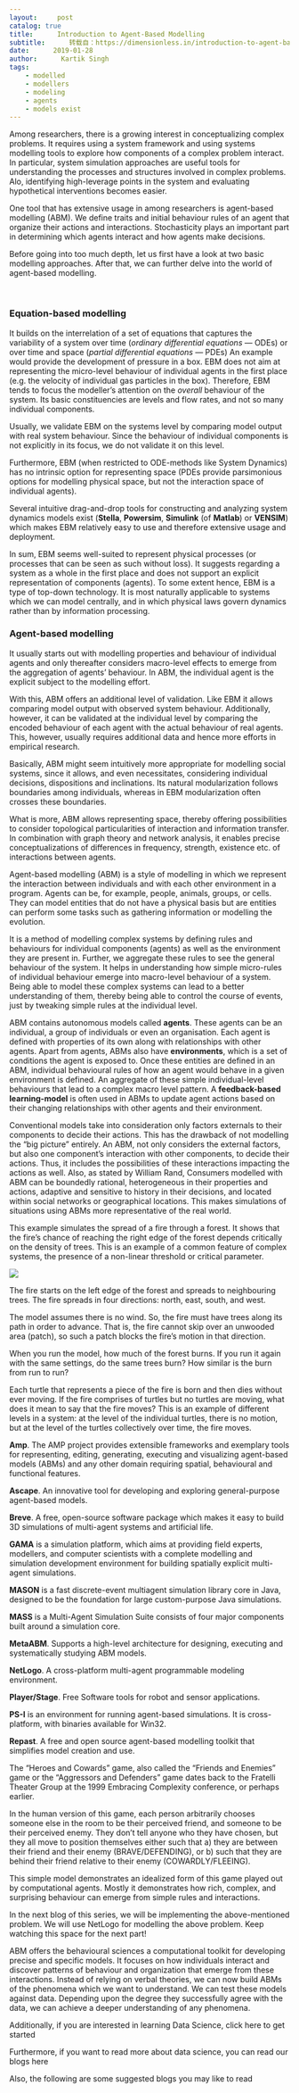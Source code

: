 ```yaml
---
layout:     post
catalog: true
title:      Introduction to Agent-Based Modelling
subtitle:      转载自：https://dimensionless.in/introduction-to-agent-based-modelling/
date:      2019-01-28
author:      Kartik Singh
tags:
    - modelled
    - modellers
    - modeling
    - agents
    - models exist
---
```


Among researchers, there is a growing interest in conceptualizing complex problems. It requires using a system framework and using systems modelling tools to explore how components of a complex problem interact. In particular, system simulation approaches are useful tools for understanding the processes and structures involved in complex problems. Alo, identifying high-leverage points in the system and evaluating hypothetical interventions becomes easier.

One tool that has extensive usage in among researchers is agent-based modelling (ABM). We define traits and initial behaviour rules of an agent that organize their actions and interactions. Stochasticity plays an important part in determining which agents interact and how agents make decisions.

Before going into too much depth, let us first have a look at two basic modelling approaches. After that, we can further delve into the world of agent-based modelling.

 

### Equation-based modelling

It builds on the interrelation of a set of equations that captures the variability of a system over time (*ordinary differential equations* — ODEs) or over time and space (*partial differential equations* — PDEs) An example would provide the development of pressure in a box. EBM does not aim at representing the micro-level behaviour of individual agents in the first place (e.g. the velocity of individual gas particles in the box). Therefore, EBM tends to focus the modeller’s attention on the *overall* behaviour of the system. Its basic constituencies are levels and flow rates, and not so many individual components.

Usually, we validate EBM on the systems level by comparing model output with real system behaviour. Since the behaviour of individual components is not explicitly in its focus, we do not validate it on this level.

Furthermore, EBM (when restricted to ODE-methods like System Dynamics) has no intrinsic option for representing space (PDEs provide parsimonious options for modelling physical space, but not the interaction space of individual agents).

Several intuitive drag-and-drop tools for constructing and analyzing system dynamics models exist (**Stella**, **Powersim**, **Simulink** (of **Matlab**) or **VENSIM**) which makes EBM relatively easy to use and therefore extensive usage and deployment.

In sum, EBM seems well-suited to represent physical processes (or processes that can be seen as such without loss). It suggests regarding a system as a whole in the first place and does not support an explicit representation of components (agents). To some extent hence, EBM is a type of top-down technology. It is most naturally applicable to systems which we can model centrally, and in which physical laws govern dynamics rather than by information processing.

### Agent-based modelling

It usually starts out with modelling properties and behaviour of individual agents and only thereafter considers macro-level effects to emerge from the aggregation of agents’ behaviour. In ABM, the individual agent is the explicit subject to the modelling effort.

With this, ABM offers an additional level of validation. Like EBM it allows comparing model output with observed system behaviour. Additionally, however, it can be validated at the individual level by comparing the encoded behaviour of each agent with the actual behaviour of real agents. This, however, usually requires additional data and hence more efforts in empirical research.

Basically, ABM might seem intuitively more appropriate for modelling social systems, since it allows, and even necessitates, considering individual decisions, dispositions and inclinations. Its natural modularization follows boundaries among individuals, whereas in EBM modularization often crosses these boundaries.

What is more, ABM allows representing space, thereby offering possibilities to consider topological particularities of interaction and information transfer. In combination with graph theory and network analysis, it enables precise conceptualizations of differences in frequency, strength, existence etc. of interactions between agents.

Agent-based modelling (ABM) is a style of modelling in which we represent the interaction between individuals and with each other environment in a program. Agents can be, for example, people, animals, groups, or cells. They can model entities that do not have a physical basis but are entities can perform some tasks such as gathering information or modelling the evolution.

It is a method of modelling complex systems by defining rules and behaviours for individual components (agents) as well as the environment they are present in. Further, we aggregate these rules to see the general behaviour of the system. It helps in understanding how simple micro-rules of individual behaviour emerge into macro-level behaviour of a system. Being able to model these complex systems can lead to a better understanding of them, thereby being able to control the course of events, just by tweaking simple rules at the individual level.

ABM contains autonomous models called **agents**. These agents can be an individual, a group of individuals or even an organisation. Each agent is defined with properties of its own along with relationships with other agents. Apart from agents, ABMs also have **environments**, which is a set of conditions the agent is exposed to. Once these entities are defined in an ABM, individual behavioural rules of how an agent would behave in a given environment is defined. An aggregate of these simple individual-level behaviours that lead to a complex macro level pattern. A **feedback-based learning-model** is often used in ABMs to update agent actions based on their changing relationships with other agents and their environment.

Conventional models take into consideration only factors externals to their components to decide their actions. This has the drawback of not modelling the “big picture” entirely. An ABM, not only considers the external factors, but also one component’s interaction with other components, to decide their actions. Thus, it includes the possibilities of these interactions impacting the actions as well. Also, as stated by William Rand, Consumers modelled with ABM can be boundedly rational, heterogeneous in their properties and actions, adaptive and sensitive to history in their decisions, and located within social networks or geographical locations. This makes simulations of situations using ABMs more representative of the real world.

This example simulates the spread of a fire through a forest. It shows that the fire’s chance of reaching the right edge of the forest depends critically on the density of trees. This is an example of a common feature of complex systems, the presence of a non-linear threshold or critical parameter.

![](https://cdn-images-1.medium.com/max/800/0*IF_Q1PovZLgaMMO2.png)


The fire starts on the left edge of the forest and spreads to neighbouring trees. The fire spreads in four directions: north, east, south, and west.

The model assumes there is no wind. So, the fire must have trees along its path in order to advance. That is, the fire cannot skip over an unwooded area (patch), so such a patch blocks the fire’s motion in that direction.

When you run the model, how much of the forest burns. If you run it again with the same settings, do the same trees burn? How similar is the burn from run to run?

Each turtle that represents a piece of the fire is born and then dies without ever moving. If the fire comprises of turtles but no turtles are moving, what does it mean to say that the fire moves? This is an example of different levels in a system: at the level of the individual turtles, there is no motion, but at the level of the turtles collectively over time, the fire moves.

**Amp**. The AMP project provides extensible frameworks and exemplary tools for representing, editing, generating, executing and visualizing agent-based models (ABMs) and any other domain requiring spatial, behavioural and functional features.

**Ascape**. An innovative tool for developing and exploring general-purpose agent-based models.

**Breve**. A free, open-source software package which makes it easy to build 3D simulations of multi-agent systems and artificial life.

**GAMA** is a simulation platform, which aims at providing field experts, modellers, and computer scientists with a complete modelling and simulation development environment for building spatially explicit multi-agent simulations.

**MASON** is a fast discrete-event multiagent simulation library core in Java, designed to be the foundation for large custom-purpose Java simulations.

**MASS** is a Multi-Agent Simulation Suite consists of four major components built around a simulation core.

**MetaABM**. Supports a high-level architecture for designing, executing and systematically studying ABM models.

**NetLogo**. A cross-platform multi-agent programmable modeling environment.

**Player/Stage**. Free Software tools for robot and sensor applications.

**PS-I** is an environment for running agent-based simulations. It is cross-platform, with binaries available for Win32.

**Repast**. A free and open source agent-based modelling toolkit that simplifies model creation and use.

The “Heroes and Cowards” game, also called the “Friends and Enemies” game or the “Aggressors and Defenders” game dates back to the Fratelli Theater Group at the 1999 Embracing Complexity conference, or perhaps earlier.

In the human version of this game, each person arbitrarily chooses someone else in the room to be their perceived friend, and someone to be their perceived enemy. They don’t tell anyone who they have chosen, but they all move to position themselves either such that a) they are between their friend and their enemy (BRAVE/DEFENDING), or b) such that they are behind their friend relative to their enemy (COWARDLY/FLEEING).

This simple model demonstrates an idealized form of this game played out by computational agents. Mostly it demonstrates how rich, complex, and surprising behaviour can emerge from simple rules and interactions.

In the next blog of this series, we will be implementing the above-mentioned problem. We will use NetLogo for modelling the above problem. Keep watching this space for the next part!

ABM offers the behavioural sciences a computational toolkit for developing precise and specific models. It focuses on how individuals interact and discover patterns of behaviour and organization that emerge from these interactions. Instead of relying on verbal theories, we can now build ABMs of the phenomena which we want to understand. We can test these models against data. Depending upon the degree they successfully agree with the data, we can achieve a deeper understanding of any phenomena.

Additionally, if you are interested in learning Data Science, click here to get started

Furthermore, if you want to read more about data science, you can read our blogs here

Also, the following are some suggested blogs you may like to read

 
